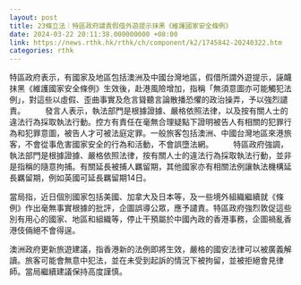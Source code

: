 ```yaml
---
layout: post
title: 23條立法｜特區政府譴責假借外遊提示抹黑《維護國家安全條例》
date: 2024-03-22 20:11:38.000000000 +08:00
link: https://news.rthk.hk/rthk/ch/component/k2/1745842-20240322.htm
categories: rthk
---
```


特區政府表示，有國家及地區包括澳洲及中國台灣地區，假借所謂外遊提示，誣衊抹黑《維護國家安全條例》生效後，赴港風險增加，指稱「無須意圖亦可能觸犯法例」，對這些以虛假、歪曲事實及危言聳聽言論散播恐懼的政治操弄，予以強烈譴責。
　　 
發言人表示，執法部門是根據證據、嚴格依照法律，以及按有關人士的違法行為採取執法行動。控方有責任在毫無合理疑點下證明被告人有相關的犯罪行為和犯罪意圖，被告人才可被法庭定罪。一般旅客包括澳洲、中國台灣地區來港旅客，不會從事危害國家安全的行為和活動，不會誤墮法網。
　　 
特區政府強調，執法部門是根據證據、嚴格依照法律，按有關人士的違法行為採取執法行動，並非是指稱的隨意拘捕。有關延長被捕人羈留期，其他國家亦有相關法例讓執法機構延長羈留期，例如英國可延長羈留期14日。

當局指，近日個別國家包括美國、加拿大及日本等，及一些境外組織繼續就《條例》作出毫無事實根據的批評，企圖誤導公眾，應予譴責。特區政府強烈敦促這些別有用心的國家、地區和組織等，停止干預屬於中國內政的香港事務，企圖禍亂香港伎倆絕不會得逞。

澳洲政府更新旅遊建議，指香港新的法例即將生效，嚴格的國安法律可以被廣義解讀。旅客可能會無意中犯法，並在未受到起訴的情況下被拘留，並被拒絕會見律師。當局繼續建議保持高度謹慎。
